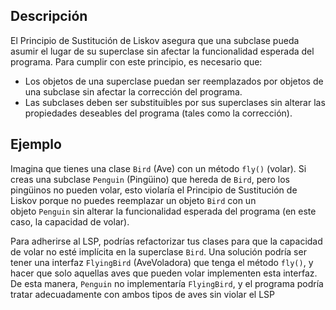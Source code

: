 ## Descripción

El Principio de Sustitución de Liskov asegura que una subclase pueda asumir el lugar de su superclase sin afectar la funcionalidad esperada del programa. Para cumplir con este principio, es necesario que:

- Los objetos de una superclase puedan ser reemplazados por objetos de una subclase sin afectar la corrección del programa.
- Las subclases deben ser substituibles por sus superclases sin alterar las propiedades deseables del programa (tales como la corrección).
## Ejemplo

Imagina que tienes una clase `Bird` (Ave) con un método `fly()` (volar). Si creas una subclase `Penguin` (Pingüino) que hereda de `Bird`, pero los pingüinos no pueden volar, esto violaría el Principio de Sustitución de Liskov porque no puedes reemplazar un objeto `Bird` con un objeto `Penguin` sin alterar la funcionalidad esperada del programa (en este caso, la capacidad de volar).

Para adherirse al LSP, podrías refactorizar tus clases para que la capacidad de volar no esté implícita en la superclase `Bird`. Una solución podría ser tener una interfaz `FlyingBird` (AveVoladora) que tenga el método `fly()`, y hacer que solo aquellas aves que pueden volar implementen esta interfaz. De esta manera, `Penguin` no implementaría `FlyingBird`, y el programa podría tratar adecuadamente con ambos tipos de aves sin violar el LSP